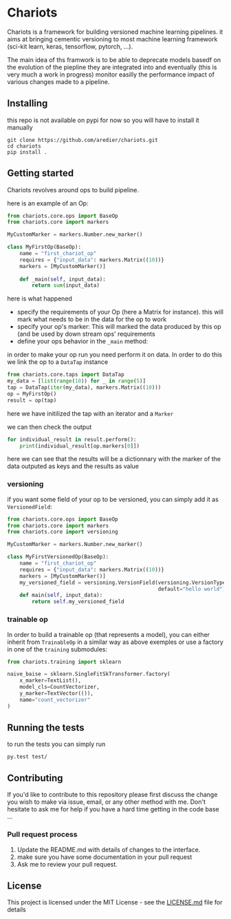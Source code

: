 # Chariots

Chariots is a framework for building versioned machine learning pipelines. it aims at bringing cementic versioning to most machine learning framework (sci-kit learn, keras, tensorflow, pytorch, …).

The main idea of ths framwork is to be able to deprecate models basedf on the evolution of the piepline they are integrated into and eventually (this is very much a work in progress) monitor easilly the performance impact of various changes made to a pipeline.

## Installing

this repo is not available on pypi for now so you will have to install it manually

```
git clone https://github.com/aredier/chariots.git
cd chariots
pip install .
```

## Getting started

Chariots revolves around ops to build pipeline. 

here is an example of an Op:

```python
from chariots.core.ops import BaseOp
from chariots.core import markers

MyCustomMarker = markers.Number.new_marker()

class MyFirstOp(BaseOp):
    name = "first_chariot_op"
    requires = {"input_data": markers.Matrix((10))}
    markers = [MyCustomMarker()]
    
    def _main(self, input_data):
        return sum(input_data)
```



here is what happened

- specify the requirements of your Op (here a Matrix for instance). this will mark what needs to be in the data for the op to work
- specify your op's marker: This will marked the data produced by this op (and be used by down stream ops' requirements 
- define your ops behavior in the `_main` method:

in order to make your op run you need perform it on data. In order to do this we link the op to a `DataTap` instance

```python
from chariots.core.taps import DataTap
my_data = [list(range(10)) for _ in range(5)]
tap = DataTap(iter(my_data), markers.Matrix((10)))
op = MyFirstOp()
result = op(tap)
```

here we have initilized the tap with an iterator and a `Marker` 

we can then check the output

```python
for individual_result in result.perform():
    print(individual_result[op.markers[0]])
```

here we can see that the results will be a dictionnary with the marker of the data outputed as keys and the results as value 



### versioning

if you want some field of your op to be versioned, you can simply add it as `VersionedField`:

```python
from chariots.core.ops import BaseOp
from chariots.core import markers
from chariots.core import versioning

MyCustomMarker = markers.Number.new_marker()

class MyFirstVersionedOp(BaseOp):
    name = "first_chariot_op"
    requires = {"input_data": markers.Matrix((10))}
    markers = [MyCustomMarker()]
    my_versioned_field = versioning.VersionField(versioning.VersionType.MAJOR,
                                                 default="hello world")
    def main(self, input_data):
        return self.my_versioned_field
```



### trainable op

In order to build a trainable op (that represents a model), you can either inherit from `TrainableOp` in a similar way as above exemples or use a factory in one of the `training` submodules:

```python
from chariots.training import sklearn

naive_baise = sklearn.SingleFitSkTransformer.factory(
	x_marker=TextList(),
	model_cls=CountVectorizer,
	y_marker=TextVector(()),
	name="count_vectorizer"
)
```



## Running the tests

to run the tests you can simply run 

```
py.test test/
```

## Contributing

If you'd like to contribute to this repository please first discuss the change you wish to make via issue, email, or any other method with me. Don't hesitate to ask me for help if you have a hard time getting in the code base ...

### Pull request process

1. Update the README.md with details of changes to the interface.
2. make sure you have some documentation in your pull request
3. Ask me to review your pull request.

## License

This project is licensed under the MIT License - see the [LICENSE.md](LICENSE.md) file for details

